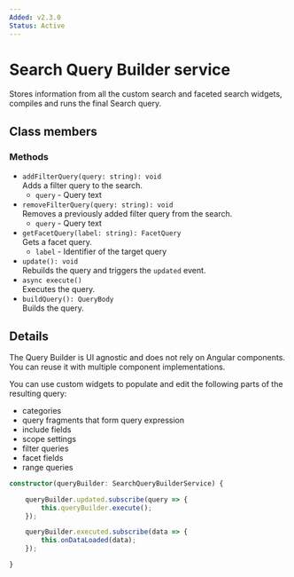 ```yaml
---
Added: v2.3.0
Status: Active
---
```


# Search Query Builder service

Stores information from all the custom search and faceted search widgets, compiles and runs the final Search query.

## Class members

### Methods

-   `addFilterQuery(query: string): void`  
    Adds a filter query to the search.  
    -   `query` - Query text
-   `removeFilterQuery(query: string): void`  
    Removes a previously added filter query from the search.  
    -   `query` - Query text
-   `getFacetQuery(label: string): FacetQuery`  
    Gets a facet query.  
    -   `label` - Identifier of the target query
-   `update(): void`  
    Rebuilds the query and triggers the `updated` event.  
-   `async execute()`  
    Executes the query.  
-   `buildQuery(): QueryBody`  
    Builds the query.  

## Details

The Query Builder is UI agnostic and does not rely on Angular components.
You can reuse it with multiple component implementations.

You can use custom widgets to populate and edit the following parts of the resulting query:

- categories
- query fragments that form query expression
- include fields
- scope settings
- filter queries
- facet fields
- range queries

```ts
constructor(queryBuilder: SearchQueryBuilderService) {

    queryBuilder.updated.subscribe(query => {
        this.queryBuilder.execute();
    });

    queryBuilder.executed.subscribe(data => {
        this.onDataLoaded(data);
    });

}
```